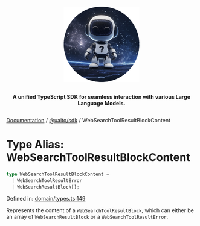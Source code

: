 <div style="display:flex; flex-direction:column; align-items:center;">
<p align="center">
  <img src="../UAITO.png" alt="UAITO Logo" width="200"/>
</p>

<p align="center">
  <strong>A unified TypeScript SDK for seamless interaction with various Large Language Models.</strong>
</p>
</div>

[Documentation](README.md) / [@uaito/sdk](@uaito.sdk.md) / WebSearchToolResultBlockContent

# Type Alias: WebSearchToolResultBlockContent

```ts
type WebSearchToolResultBlockContent = 
  | WebSearchToolResultError
  | WebSearchResultBlock[];
```

Defined in: [domain/types.ts:149](https://github.com/elribonazo/uaito/blob/da3c3d501590ce3df6d04b765a1a97716886b610/packages/sdk/src/domain/types.ts#L149)

Represents the content of a `WebSearchToolResultBlock`, which can either be an array of `WebSearchResultBlock` or a `WebSearchToolResultError`.

